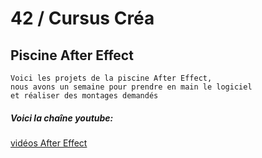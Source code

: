 # 42 / Cursus Créa 
## Piscine After Effect

```
Voici les projets de la piscine After Effect,  
nous avons un semaine pour prendre en main le logiciel  
et réaliser des montages demandés 
```

##### Voici la chaîne youtube:
[vidéos After Effect](https://www.youtube.com/playlist?list=PL_pcSETOqZnaZxuCdYCSCJ86q33nLbbn8)

